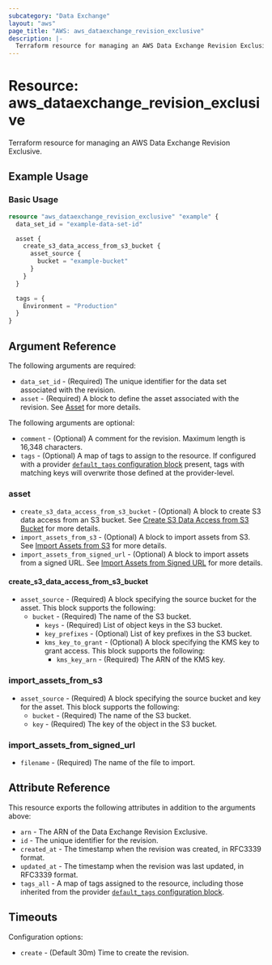 ```yaml
---
subcategory: "Data Exchange"
layout: "aws"
page_title: "AWS: aws_dataexchange_revision_exclusive"
description: |-
  Terraform resource for managing an AWS Data Exchange Revision Exclusive.
---
```


# Resource: aws_dataexchange_revision_exclusive

Terraform resource for managing an AWS Data Exchange Revision Exclusive.

## Example Usage

### Basic Usage

```terraform
resource "aws_dataexchange_revision_exclusive" "example" {
  data_set_id = "example-data-set-id"

  asset {
    create_s3_data_access_from_s3_bucket {
      asset_source {
        bucket = "example-bucket"
      }
    }
  }

  tags = {
    Environment = "Production"
  }
}
```

## Argument Reference

The following arguments are required:

* `data_set_id` - (Required) The unique identifier for the data set associated with the revision.
* `asset` - (Required) A block to define the asset associated with the revision. See [Asset](#asset) for more details.

The following arguments are optional:

* `comment` - (Optional) A comment for the revision. Maximum length is 16,348 characters.
* `tags` - (Optional) A map of tags to assign to the resource. If configured with a provider [`default_tags` configuration block](https://registry.terraform.io/providers/hashicorp/aws/latest/docs#default_tags-configuration-block) present, tags with matching keys will overwrite those defined at the provider-level.

### asset

* `create_s3_data_access_from_s3_bucket` - (Optional) A block to create S3 data access from an S3 bucket. See [Create S3 Data Access from S3 Bucket](#create_s3_data_access_from_s3_bucket) for more details.
* `import_assets_from_s3` - (Optional) A block to import assets from S3. See [Import Assets from S3](#import_assets_from_s3) for more details.
* `import_assets_from_signed_url` - (Optional) A block to import assets from a signed URL. See [Import Assets from Signed URL](#import_assets_from_signed_url) for more details.

#### create_s3_data_access_from_s3_bucket

* `asset_source` - (Required) A block specifying the source bucket for the asset. This block supports the following:
    * `bucket` - (Required) The name of the S3 bucket.
        * `keys` - (Required) List of object keys in the S3 bucket.
        * `key_prefixes` - (Optional) List of key prefixes in the S3 bucket.
        * `kms_key_to_grant` - (Optional) A block specifying the KMS key to grant access. This block supports the following:
            * `kms_key_arn` - (Required) The ARN of the KMS key.

### import_assets_from_s3

* `asset_source` - (Required) A block specifying the source bucket and key for the asset. This block supports the following:
    * `bucket` - (Required) The name of the S3 bucket.
    * `key` - (Required) The key of the object in the S3 bucket.

### import_assets_from_signed_url

* `filename` - (Required) The name of the file to import.

## Attribute Reference

This resource exports the following attributes in addition to the arguments above:

* `arn` - The ARN of the Data Exchange Revision Exclusive.
* `id` - The unique identifier for the revision.
* `created_at` - The timestamp when the revision was created, in RFC3339 format.
* `updated_at` - The timestamp when the revision was last updated, in RFC3339 format.
* `tags_all` - A map of tags assigned to the resource, including those inherited from the provider [`default_tags` configuration block](https://registry.terraform.io/providers/hashicorp/aws/latest/docs#default_tags-configuration-block).

## Timeouts

Configuration options:

* `create` - (Default 30m) Time to create the revision.
